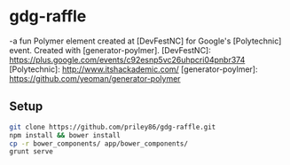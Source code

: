 gdg-raffle
==========

-a fun Polymer element created at [DevFestNC] for Google's [Polytechnic] event. Created with [generator-poylmer].
[DevFestNC]: https://plus.google.com/events/c92esnp5vc26uhpcri04pnbr374
[Polytechnic]: http://www.itshackademic.com/
[generator-poylmer]: https://github.com/yeoman/generator-polymer

Setup
--------------

```sh
git clone https://github.com/priley86/gdg-raffle.git
npm install && bower install
cp -r bower_components/ app/bower_components/
grunt serve
```




